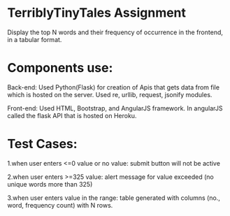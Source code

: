 # TerriblyTinyTales Assignment
Display the top N words and their frequency of occurrence in the frontend, in a tabular format.

# Components use:

Back-end: Used Python(Flask) for creation of Apis that gets data from file which is hosted on the server. Used re, urllib, request, jsonify modules.

Front-end: Used HTML, Bootstrap, and AngularJS framework. In angularJS called the flask API that is hosted on Heroku.

# Test Cases:
1.when user enters <=0 value or no value: submit button will not be active

2.when user enters >=325 value: alert message for value exceeded (no unique words more than 325)

3.when user enters value in the range: table generated with columns (no., word, frequency count) with N rows.
